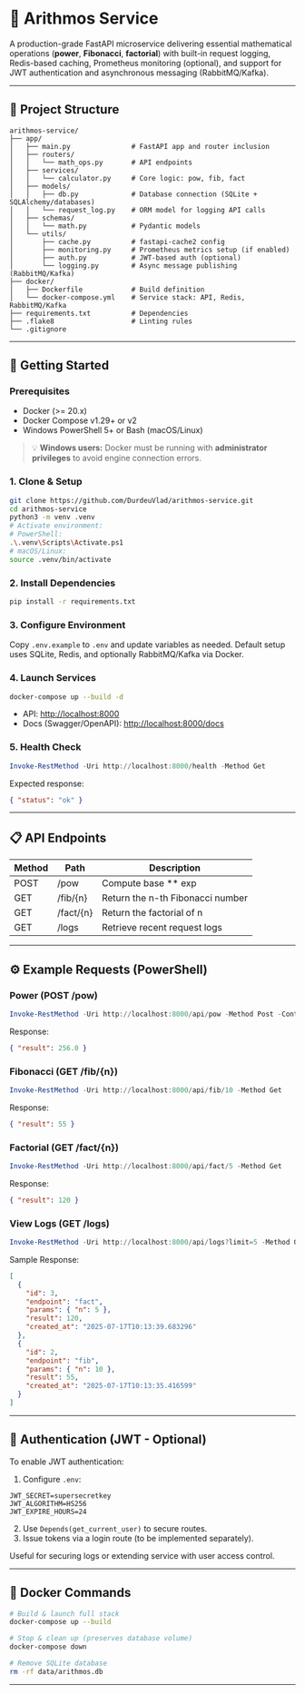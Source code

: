 # 🧮 Arithmos Service

A production-grade FastAPI microservice delivering essential mathematical operations (**power**, **Fibonacci**, **factorial**) with built-in request logging, Redis-based caching, Prometheus monitoring (optional), and support for JWT authentication and asynchronous messaging (RabbitMQ/Kafka).

---

## 📂 Project Structure

```
arithmos-service/
├── app/
│   ├── main.py               # FastAPI app and router inclusion
│   ├── routers/
│   │   └── math_ops.py       # API endpoints
│   ├── services/
│   │   └── calculator.py     # Core logic: pow, fib, fact
│   ├── models/
│   │   ├── db.py             # Database connection (SQLite + SQLAlchemy/databases)
│   │   └── request_log.py    # ORM model for logging API calls
│   ├── schemas/
│   │   └── math.py           # Pydantic models
│   └── utils/
│       ├── cache.py          # fastapi-cache2 config
│       ├── monitoring.py     # Prometheus metrics setup (if enabled)
│       ├── auth.py           # JWT-based auth (optional)
│       └── logging.py        # Async message publishing (RabbitMQ/Kafka)
├── docker/
│   ├── Dockerfile            # Build definition
│   └── docker-compose.yml    # Service stack: API, Redis, RabbitMQ/Kafka
├── requirements.txt          # Dependencies
├── .flake8                   # Linting rules
└── .gitignore
```

---

## 🚀 Getting Started

### Prerequisites

* Docker (>= 20.x)
* Docker Compose v1.29+ or v2
* Windows PowerShell 5+ or Bash (macOS/Linux)

> 💡 **Windows users:** Docker must be running with **administrator privileges** to avoid engine connection errors.

### 1. Clone & Setup

```bash
git clone https://github.com/DurdeuVlad/arithmos-service.git
cd arithmos-service
python3 -m venv .venv
# Activate environment:
# PowerShell:
.\.venv\Scripts\Activate.ps1
# macOS/Linux:
source .venv/bin/activate
```

### 2. Install Dependencies

```bash
pip install -r requirements.txt
```

### 3. Configure Environment

Copy `.env.example` to `.env` and update variables as needed. Default setup uses SQLite, Redis, and optionally RabbitMQ/Kafka via Docker.

### 4. Launch Services

```bash
docker-compose up --build -d
```

* API: [http://localhost:8000](http://localhost:8000)
* Docs (Swagger/OpenAPI): [http://localhost:8000/docs](http://localhost:8000/docs)

### 5. Health Check

```powershell
Invoke-RestMethod -Uri http://localhost:8000/health -Method Get
```

Expected response:

```json
{ "status": "ok" }
```

---

## 📋 API Endpoints

| Method | Path      | Description                      |
| ------ | --------- | -------------------------------- |
| POST   | /pow      | Compute base \*\* exp            |
| GET    | /fib/{n}  | Return the n-th Fibonacci number |
| GET    | /fact/{n} | Return the factorial of n        |
| GET    | /logs     | Retrieve recent request logs     |

---

## ⚙️ Example Requests (PowerShell)

### Power (POST /pow)

```powershell
Invoke-RestMethod -Uri http://localhost:8000/api/pow -Method Post -ContentType "application/json" -Body '{ "base": 2, "exp": 8 }'
```

Response:

```json
{ "result": 256.0 }
```

### Fibonacci (GET /fib/{n})

```powershell
Invoke-RestMethod -Uri http://localhost:8000/api/fib/10 -Method Get
```

Response:

```json
{ "result": 55 }
```

### Factorial (GET /fact/{n})

```powershell
Invoke-RestMethod -Uri http://localhost:8000/api/fact/5 -Method Get
```

Response:

```json
{ "result": 120 }
```

### View Logs (GET /logs)

```powershell
Invoke-RestMethod -Uri http://localhost:8000/api/logs?limit=5 -Method Get
```

Sample Response:

```json
[
  {
    "id": 3,
    "endpoint": "fact",
    "params": { "n": 5 },
    "result": 120,
    "created_at": "2025-07-17T10:13:39.683296"
  },
  {
    "id": 2,
    "endpoint": "fib",
    "params": { "n": 10 },
    "result": 55,
    "created_at": "2025-07-17T10:13:35.416599"
  }
]
```

---

## 🔐 Authentication (JWT - Optional)

To enable JWT authentication:

1. Configure `.env`:

```env
JWT_SECRET=supersecretkey
JWT_ALGORITHM=HS256
JWT_EXPIRE_HOURS=24
```

2. Use `Depends(get_current_user)` to secure routes.
3. Issue tokens via a login route (to be implemented separately).

Useful for securing logs or extending service with user access control.

---

## 🐳 Docker Commands

```bash
# Build & launch full stack
docker-compose up --build

# Stop & clean up (preserves database volume)
docker-compose down

# Remove SQLite database
rm -rf data/arithmos.db
```

---
